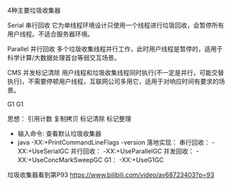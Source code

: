
4种主要垃圾收集器

Serial    串行回收      它为单线程环境设计只使用一个线程进行垃圾回收，会暂停所有用户线程。不适合服务器环境。

Parallel  并行回收      多个垃圾收集线程并行工作，此时用户线程是暂停的，适用于科学计算/大数据处理首台等弱交互场景。

CMS       并发标记清除  用户线程和垃圾收集线程同时执行(不一定是并行，可能交替执行)，不需要停顿用户线程，互联网公司多用它，适用于对响应时间有要求的场景。

G1        G1            


思想：
引用计数
复制拷贝
标记清除
标记整理


* 输入命令: 查看默认垃圾收集器
* java -XX:+PrintCommandLineFlags -version
落地实现：
串行回收：   -XX:+UseSerialGC
并行回收：   -XX:+UseParallelGC
并发回收：   -XX:+UseConcMarkSweepGC
G1：        -XX:+UseG1GC

垃圾收集器看到第P93
https://www.bilibili.com/video/av68723403?p=93